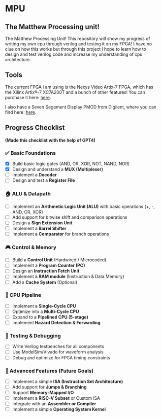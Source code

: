 # MPU
## The Matthew Processing unit!
The Matthew Processing Unit! This repository will show my progress of writing my own cpu through verilog and testing it on my FPGA! I have no clue on how this works but through this project I hope to learn how to design and test verilog code and increase my understanding of  cpu architecture.

## Tools 

The current FPGA I am using is the Nexys Video Artix-7 FPGA, which has the Xilinx Artix®-7 XC7A200T and a bunch of other features! You can purchase it here: [here](https://digilent.com/shop/nexys-video-artix-7-fpga-trainer-board-for-multimedia-applications/).

I also have a Seven Segement Display PMOD from Digilent, where you can find here: [here](https://digilent.com/shop/pmod-ssd-seven-segment-display/).


## Progress Checklist  
#### (Made this checklist with the help of GPT4)
### ✅ Basic Foundations  
- [X] Build basic logic gates (AND, OR, XOR, NOT, NAND, NOR)  
- [X] Design and understand a **MUX (Multiplexer)**  
- [ ] Implement a **Decoder**  
- [ ] Design and test a **Register File**  

### 🏠 ALU & Datapath  
- [ ] Implement an **Arithmetic Logic Unit (ALU)** with basic operations (+, -, AND, OR, XOR)  
- [ ] Add support for bitwise shift and comparison operations  
- [ ] Design a **Sign Extension Unit**  
- [ ] Implement a **Barrel Shifter**  
- [ ] Implement a **Comparator** for branch operations  

### 🎮 Control & Memory  
- [ ] Build a **Control Unit** (Hardwired / Microcoded)  
- [ ] Implement a **Program Counter (PC)**  
- [ ] Design an **Instruction Fetch Unit**  
- [ ] Implement a **RAM module** (Instruction & Data Memory)  
- [ ] Add a **Cache System** (Optional)  

### 🔄 CPU Pipeline  
- [ ] Implement a **Single-Cycle CPU**  
- [ ] Optimize into a **Multi-Cycle CPU**  
- [ ] Expand to a **Pipelined CPU (5-stage)**  
- [ ] Implement **Hazard Detection & Forwarding**  

### 🔬 Testing & Debugging  
- [ ] Write Verilog testbenches for all components  
- [ ] Use ModelSim/Vivado for waveform analysis  
- [ ] Debug and optimize for FPGA timing constraints  

### 🚀 Advanced Features (Future Goals)  
- [ ] Implement a simple **ISA (Instruction Set Architecture)**  
- [ ] Add support for **Jumps & Branching**  
- [ ] Support **Memory-Mapped I/O**  
- [ ] Implement a **RISC-V Subset** or Custom ISA  
- [ ] Integrate with an **Assembler or Compiler**  
- [ ] Implement a simple **Operating System Kernel**  